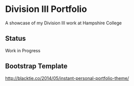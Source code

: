 # Division III Portfolio
A showcase of my Division III work at Hampshire College

## Status
Work in Progress

## Bootstrap Template
http://blacktie.co/2014/05/instant-personal-portfolio-theme/
